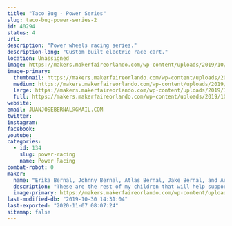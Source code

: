 ```yaml
---
title: "Taco Bug - Power Series"
slug: taco-bug-power-series-2
id: 40294
status: 4
url: 
description: "Power wheels racing series."
description-long: "Custom built electric race cart."
location: Unassigned
image: https://makers.makerfaireorlando.com/wp-content/uploads/2019/10/TACO-BUG-Logo-And-Name-3-1024x791.png
image-primary:
  thumbnail: https://makers.makerfaireorlando.com/wp-content/uploads/2019/10/TACO-BUG-Logo-And-Name-3-150x150.png
  medium: https://makers.makerfaireorlando.com/wp-content/uploads/2019/10/TACO-BUG-Logo-And-Name-3-300x232.png
  large: https://makers.makerfaireorlando.com/wp-content/uploads/2019/10/TACO-BUG-Logo-And-Name-3-1024x791.png
  full: https://makers.makerfaireorlando.com/wp-content/uploads/2019/10/TACO-BUG-Logo-And-Name-3.png
website: 
email: JUANJOSEBERNAL@GMAIL.COM
twitter: 
instagram: 
facebook: 
youtube: 
categories:
  - id: 134
    slug: power-racing
    name: Power Racing
combat-robot: 0
maker:
  name: "Erika Bernal, Johnny Bernal, Atlas Bernal, Jake Bernal, and Archie Bernal."
  description: "These are the rest of my children that will help support the race team, Taco Bug, and the exhibit. "
  image-primary: https://makers.makerfaireorlando.com/wp-content/uploads/2019/10/TACO-BUG-Logo-And-Name-2-1024x791.png
last-modified-db: "2019-10-30 14:31:04"
last-exported: "2020-11-07 08:07:24"
sitemap: false
---
```

